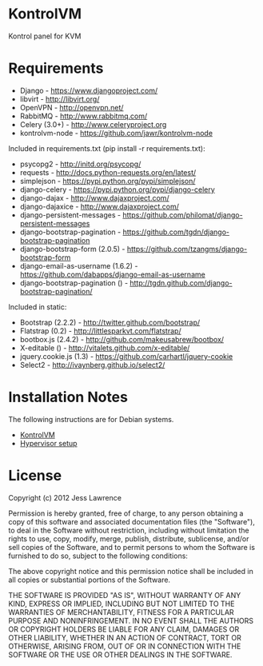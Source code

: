 KontrolVM
=========

Kontrol panel for KVM

Requirements
============

* Django - https://www.djangoproject.com/
* libvirt - http://libvirt.org/
* OpenVPN - http://openvpn.net/
* RabbitMQ - http://www.rabbitmq.com/
* Celery (3.0+) - http://www.celeryproject.org
* kontrolvm-node - https://github.com/jawr/kontrolvm-node

Included in requirements.txt (pip install -r requirements.txt):

* psycopg2 - http://initd.org/psycopg/
* requests - http://docs.python-requests.org/en/latest/
* simplejson - https://pypi.python.org/pypi/simplejson/
* django-celery - https://pypi.python.org/pypi/django-celery
* django-dajax - http://www.dajaxproject.com/
* django-dajaxice - http://www.dajaxproject.com/
* django-persistent-messages - https://github.com/philomat/django-persistent-messages
* django-bootstrap-pagination - https://github.com/tgdn/django-bootstrap-pagination
* django-bootstrap-form (2.0.5) - https://github.com/tzangms/django-bootstrap-form
* django-email-as-username (1.6.2) - https://github.com/dabapps/django-email-as-username
* django-bootstrap-pagination () - http://tgdn.github.com/django-bootstrap-pagination/

Included in static:

* Bootstrap (2.2.2) - http://twitter.github.com/bootstrap/
* Flatstrap (0.2) - http://littlesparkvt.com/flatstrap/
* bootbox.js (2.4.2) - http://github.com/makeusabrew/bootbox/
* X-editable () - http://vitalets.github.com/x-editable/
* jquery.cookie.js (1.3) - https://github.com/carhartl/jquery-cookie
* Select2 - http://ivaynberg.github.io/select2/

Installation Notes
==================
The following instructions are for Debian systems.

* [KontrolVM](https://github.com/jawr/kontrolvm/wiki/Installation-Debian-Wheezy-7.0.0)
* [Hypervisor setup](https://github.com/jawr/kontrolvm/wiki/Hypervisor-Installation-Debian-Wheezy-7.0.0)

License
=======
Copyright (c) 2012 Jess Lawrence

Permission is hereby granted, free of charge, to any person obtaining a copy of this software and associated documentation files (the "Software"), to deal in the Software without restriction, including without limitation the rights to use, copy, modify, merge, publish, distribute, sublicense, and/or sell copies of the Software, and to permit persons to whom the Software is furnished to do so, subject to the following conditions:

The above copyright notice and this permission notice shall be included in all copies or substantial portions of the Software.

THE SOFTWARE IS PROVIDED "AS IS", WITHOUT WARRANTY OF ANY KIND, EXPRESS OR IMPLIED, INCLUDING BUT NOT LIMITED TO THE WARRANTIES OF MERCHANTABILITY, FITNESS FOR A PARTICULAR PURPOSE AND NONINFRINGEMENT. IN NO EVENT SHALL THE AUTHORS OR COPYRIGHT HOLDERS BE LIABLE FOR ANY CLAIM, DAMAGES OR OTHER LIABILITY, WHETHER IN AN ACTION OF CONTRACT, TORT OR OTHERWISE, ARISING FROM, OUT OF OR IN CONNECTION WITH THE SOFTWARE OR THE USE OR OTHER DEALINGS IN THE SOFTWARE.

